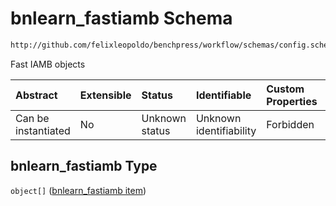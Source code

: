# bnlearn_fastiamb Schema

```txt
http://github.com/felixleopoldo/benchpress/workflow/schemas/config.schema.json#/properties/resources/properties/structure_learning_algorithms/properties/bnlearn_fastiamb
```

Fast IAMB objects

| Abstract            | Extensible | Status         | Identifiable            | Custom Properties | Additional Properties | Access Restrictions | Defined In                                                       |
| :------------------ | :--------- | :------------- | :---------------------- | :---------------- | :-------------------- | :------------------ | :--------------------------------------------------------------- |
| Can be instantiated | No         | Unknown status | Unknown identifiability | Forbidden         | Allowed               | none                | [config.schema.json*](config.schema.json "open original schema") |

## bnlearn_fastiamb Type

`object[]` ([bnlearn_fastiamb item](config-definitions-bnlearn_fastiamb-item.md))
